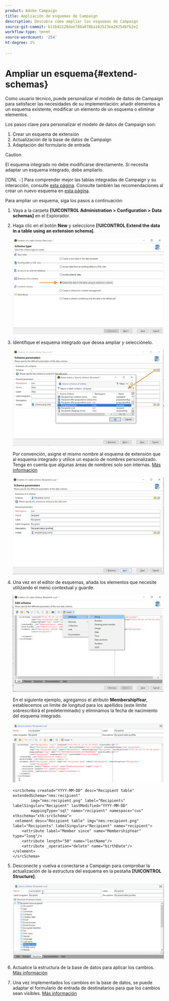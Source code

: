 ```yaml
---
product: Adobe Campaign
title: Ampliación de esquemas de Campaign
description: Descubra cómo ampliar los esquemas de Campaign
source-git-commit: b11b42220dae7d0a878ba102523ee2825d6fb2e2
workflow-type: tm+mt
source-wordcount: '254'
ht-degree: 2%

---
```


# Ampliar un esquema{#extend-schemas}

Como usuario técnico, puede personalizar el modelo de datos de Campaign para satisfacer las necesidades de su implementación: añadir elementos a un esquema existente, modificar un elemento de un esquema o eliminar elementos.

Los pasos clave para personalizar el modelo de datos de Campaign son:

1. Crear un esquema de extensión
1. Actualización de la base de datos de Campaign
1. Adaptación del formulario de entrada

>[!CAUTION]
>El esquema integrado no debe modificarse directamente. Si necesita adaptar un esquema integrado, debe ampliarlo.

[!DNL :bulb:] Para comprender mejor las tablas integradas de Campaign y su interacción, consulte  [esta página](datamodel.md). Consulte también las recomendaciones al crear un nuevo esquema en [esta página](create-schema.md).

Para ampliar un esquema, siga los pasos a continuación:

1. Vaya a la carpeta **[!UICONTROL Administration > Configuration > Data schemas]** en el Explorador.
1. Haga clic en el botón **New** y seleccione **[!UICONTROL Extend the data in a table using an extension schema]**.

   ![](assets/extend-schema-option.png)

1. Identifique el esquema integrado que desea ampliar y selecciónelo.

   ![](assets/extend-schema-select.png)

   Por convención, asigne el mismo nombre al esquema de extensión que al esquema integrado y utilice un espacio de nombres personalizado.  Tenga en cuenta que algunas áreas de nombres solo son internas. [Más información](schemas.md#reserved-namespaces)

   ![](assets/extend-schema-validate.png)

1. Una vez en el editor de esquemas, añada los elementos que necesite utilizando el menú contextual y guarde.

   ![](assets/extend-schema-edit.png)

   En el siguiente ejemplo, agregamos el atributo **MembershipYear**, establecemos un límite de longitud para los apellidos (este límite sobrescribirá el predeterminado) y eliminamos la fecha de nacimiento del esquema integrado.

   ![](assets/extend-schema-sample.png)

   ```
   <srcSchema created="YYYY-MM-DD" desc="Recipient table" extendedSchema="nms:recipient"
           img="nms:recipient.png" label="Recipients" labelSingular="Recipient" lastModified="YYYY-MM-DD"
           mappingType="sql" name="recipient" namespace="cus" xtkschema="xtk:srcSchema">
    <element desc="Recipient table" img="nms:recipient.png" label="Recipients" labelSingular="Recipient" name="recipient">
       <attribute label="Member since" name="MembershipYear" type="long"/>
       <attribute length="50" name="lastName"/>
       <attribute _operation="delete" name="birthDate"/>
   </element>
   </srcSchema>
   ```

1. Desconecte y vuelva a conectarse a Campaign para comprobar la actualización de la estructura del esquema en la pestaña **[!UICONTROL Structure]**.

   ![](assets/extend-schema-structure.png)

1. Actualice la estructura de la base de datos para aplicar los cambios. [Más información](update-database-structure.md)

1. Una vez implementados los cambios en la base de datos, se puede adaptar el formulario de entrada de destinatarios para que los cambios sean visibles. [Más información](forms.md)
